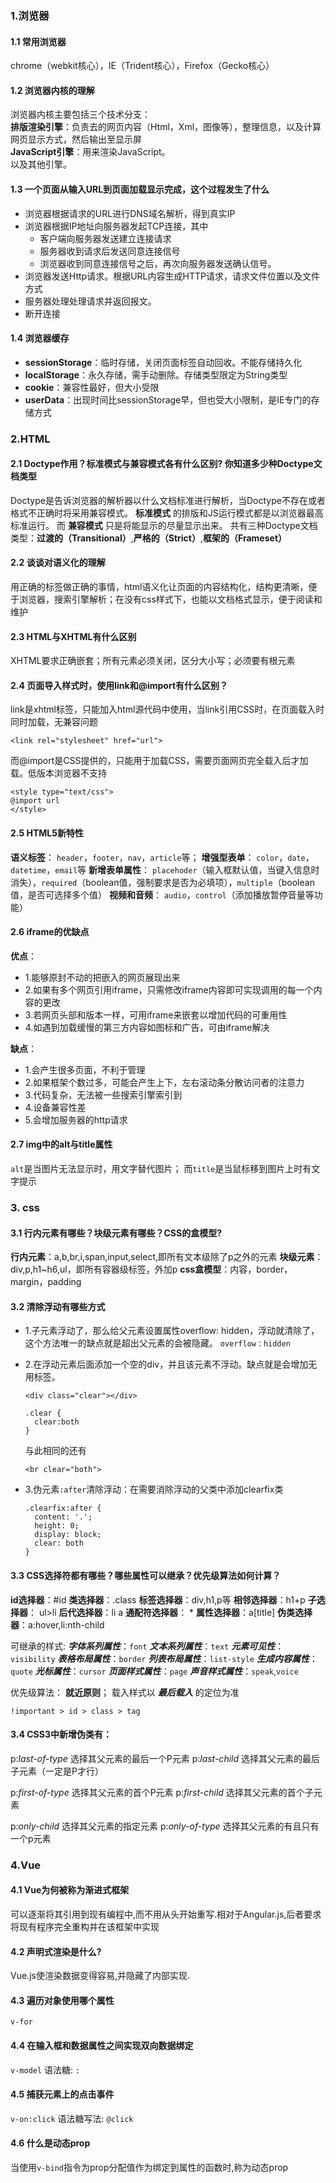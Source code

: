 ### 1.浏览器
#### 1.1  常用浏览器
chrome（webkit核心），IE（Trident核心），Firefox（Gecko核心）

#### 1.2  浏览器内核的理解
浏览器内核主要包括三个技术分支：  
__排版渲染引擎__：负责去的网页内容（Html，Xml，图像等），整理信息，以及计算网页显示方式，然后输出至显示屏  
__JavaScript引擎__：用来渲染JavaScript。  
以及其他引擎。

#### 1.3  一个页面从输入URL到页面加载显示完成，这个过程发生了什么
* 浏览器根据请求的URL进行DNS域名解析，得到真实IP  
* 浏览器根据IP地址向服务器发起TCP连接，其中  
  * 客户端向服务器发送建立连接请求  
  * 服务器收到请求后发送同意连接信号  
  * 浏览器收到同意连接信号之后，再次向服务器发送确认信号。  
* 浏览器发送Http请求。根据URL内容生成HTTP请求，请求文件位置以及文件方式  
* 服务器处理处理请求并返回报文。  
* 断开连接

#### 1.4  浏览器缓存
* __sessionStorage__：临时存储，关闭页面标签自动回收。不能存储持久化
* __localStorage__：永久存储，需手动删除。存储类型限定为String类型
* __cookie__：兼容性最好，但大小受限
* __userData__：出现时间比sessionStorage早，但也受大小限制，是IE专门的存储方式

### 2.HTML
#### 2.1  Doctype作用？标准模式与兼容模式各有什么区别? 你知道多少种Doctype文档类型
Doctype是告诉浏览器的解析器以什么文档标准进行解析，当Doctype不存在或者格式不正确时将采用兼容模式。
__标准模式__ 的排版和JS运行模式都是以浏览器最高标准运行。
而 __兼容模式__ 只是将能显示的尽量显示出来。
共有三种Doctype文档类型：__过渡的（Transitional）__,__严格的（Strict）__,__框架的（Frameset）__

#### 2.2 谈谈对语义化的理解
用正确的标签做正确的事情，html语义化让页面的内容结构化，结构更清晰，便于浏览器，搜索引擎解析；在没有css样式下，也能以文档格式显示，便于阅读和维护

#### 2.3 HTML与XHTML有什么区别
XHTML要求正确嵌套；所有元素必须关闭，区分大小写；必须要有根元素

#### 2.4 页面导入样式时，使用link和@import有什么区别？
link是xhtml标签，只能加入html源代码中使用，当link引用CSS时，在页面载入时同时加载，无兼容问题
```
<link rel="stylesheet" href="url">
```
而@import是CSS提供的，只能用于加载CSS，需要页面网页完全载入后才加载。低版本浏览器不支持
```
<style type="text/css">
@import url
</style>
```
#### 2.5 HTML5新特性
__语义标签__： `header`，`footer`，`nav`，`article`等；
__增强型表单__： `color`，`date`，`datetime`，`email`等
__新增表单属性__： `placehoder`（输入框默认值，当键入信息时消失），`required`（boolean值，强制要求是否为必填项），`multiple`（boolean值，是否可选择多个值）
__视频和音频__： `audio`，`control`（添加播放暂停音量等功能）

#### 2.6 iframe的优缺点
__优点__：
* 1.能够原封不动的把嵌入的网页展现出来
* 2.如果有多个网页引用iframe，只需修改iframe内容即可实现调用的每一个内容的更改
* 3.若网页头部和版本一样，可用iframe来嵌套以增加代码的可重用性
* 4.如遇到加载缓慢的第三方内容如图标和广告，可由iframe解决
      
__缺点__：
* 1.会产生很多页面，不利于管理
* 2.如果框架个数过多，可能会产生上下，左右滚动条分散访问者的注意力
* 3.代码复杂，无法被一些搜索引擎索引到
* 4.设备兼容性差
* 5.会增加服务器的http请求

#### 2.7 img中的alt与title属性
`alt`是当图片无法显示时，用文字替代图片；
而`title`是当鼠标移到图片上时有文字提示


### 3. css
#### 3.1 行内元素有哪些？块级元素有哪些？CSS的盒模型?
__行内元素__：a,b,br,i,span,input,select,即所有文本级除了p之外的元素
__块级元素__：div,p,h1~h6,ul，即所有容器级标签，外加p
__css盒模型__：内容，border，margin，padding

#### 3.2 清除浮动有哪些方式
* 1.子元素浮动了，那么给父元素设置属性overflow: hidden，浮动就清除了，这个方法唯一的缺点就是超出父元素的会被隐藏。
  ```overflow：hidden```

* 2.在浮动元素后面添加一个空的div，并且该元素不浮动。缺点就是会增加无用标签。
  ```
  <div class="clear"></div>
  ```

  ```
  .clear {
    clear:both
  }
  ```
  与此相同的还有
  ```
  <br clear="both">
  ```
* 3.伪元素`:after`清除浮动：在需要消除浮动的父类中添加clearfix类
  ```
  .clearfix:after {
    content: '.';
    height: 0;
    display: block;
    clear: both
  }
  ```

#### 3.3 CSS选择符都有哪些？哪些属性可以继承？优先级算法如何计算？
__id选择器__：#id
__类选择器__：.class
__标签选择器__：div,h1,p等
__相邻选择器__：h1+p
__子选择器__： ul>li
__后代选择器__：li a
__通配符选择器__： *
__属性选择器__：a[title]
__伪类选择器__：a:hover,li:nth-child

可继承的样式: 
___字体系列属性___：`font`
___文本系列属性___：`text`
___元素可见性___：`visibility`
___表格布局属性___：`border`
___列表布局属性___：`list-style`
___生成内容属性___：`quote`
___光标属性___：`cursor`
___页面样式属性___：`page`
___声音样式属性___：`speak`,`voice`

优先级算法：
__就近原则__；
载入样式以 ___最后载入___ 的定位为准
```
!important > id > class > tag
``` 

#### 3.4 CSS3中新增伪类有：
p:_last-of-type_  选择其父元素的最后一个P元素
p:_last-child_  选择其父元素的最后子元素（一定是P才行）

p:_first-of-type_  选择其父元素的首个P元素
p:_first-child_  选择其父元素的首个子元素

p:_only-child_  选择其父元素的指定元素
p:_only-of-type_  选择其父元素的有且只有一个p元素


### 4.Vue
#### 4.1 Vue为何被称为渐进式框架
可以逐渐将其引用到现有编程中,而不用从头开始重写.相对于Angular.js,后者要求将现有程序完全重构并在该框架中实现


#### 4.2 声明式渲染是什么?
Vue.js使渲染数据变得容易,并隐藏了内部实现.

#### 4.3 遍历对象使用哪个属性
`v-for`

#### 4.4 在输入框和数据属性之间实现双向数据绑定
`v-model`
语法糖: `:`

#### 4.5 捕获元素上的点击事件
`v-on:click`
语法糖写法: `@click`

#### 4.6 什么是动态prop
当使用`v-bind`指令为prop分配值作为绑定到属性的函数时,称为动态prop
